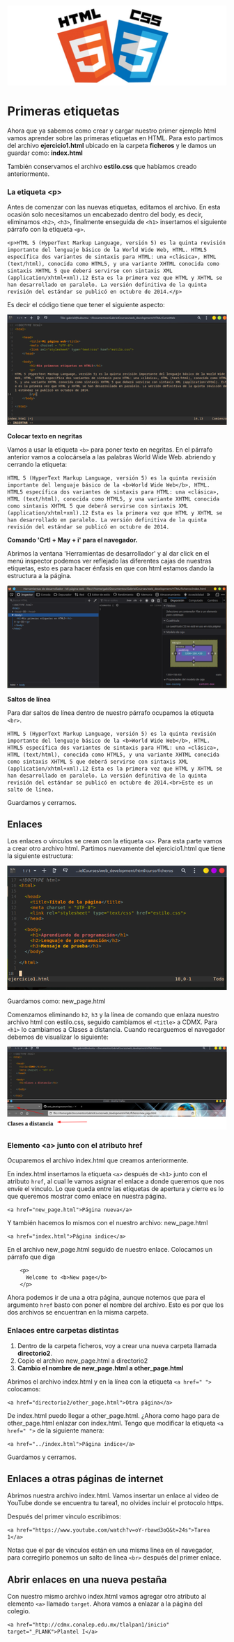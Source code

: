 ![](https://raw.githubusercontent.com/GabrielCourses/web_development/main/html/image/curso.png)

# Primeras etiquetas

Ahora que ya sabemos como crear y cargar nuestro primer ejemplo html vamos aprender sobre las primeras etiquetas en HTML. Para esto partimos del archivo **ejercicio1.html** ubicado en la carpeta **ficheros** y le damos un guardar como: **index.html** 

También conservamos el archivo **estilo.css** que habíamos creado anteriormente.

### La etiqueta \<p\>

Antes de comenzar con las nuevas etiquetas, editamos el archivo. En esta ocasión solo necesitamos un encabezado dentro del body, es decir, eliminamos <code>\<h2\></code>, <code>\<h3\></code>, finalmente enseguida de <code>\<h1\></code> insertamos el siguiente párrafo con la etiqueta <code>\<p\></code>.

```
<p>HTML 5 (HyperText Markup Language, versión 5) es la quinta revisión importante del lenguaje básico de la World Wide Web, HTML. HTML5 específica dos variantes de sintaxis para HTML: una «clásica», HTML (text/html), conocida como HTML5, y una variante XHTML conocida como sintaxis XHTML 5 que deberá servirse con sintaxis XML (application/xhtml+xml).1​2​ Esta es la primera vez que HTML y XHTML se han desarrollado en paralelo. La versión definitiva de la quinta revisión del estándar se publicó en octubre de 2014.</p>
```

Es decir el código tiene que tener el siguiente aspecto:

![](https://raw.githubusercontent.com/GabrielCourses/web_development/main/html/image/p.png)

**Colocar texto en negritas**

Vamos a usar la etiqueta <code>\<b\></code> para poner texto en negritas. En el párrafo anterior vamos a colocársela a las palabras World Wide Web. abriendo y cerrando la etiqueta:

```
HTML 5 (HyperText Markup Language, versión 5) es la quinta revisión importante del lenguaje básico de la <b>World Wide Web</b>, HTML. HTML5 específica dos variantes de sintaxis para HTML: una «clásica», HTML (text/html), conocida como HTML5, y una variante XHTML conocida como sintaxis XHTML 5 que deberá servirse con sintaxis XML (application/xhtml+xml).1​2​ Esta es la primera vez que HTML y XHTML se han desarrollado en paralelo. La versión definitiva de la quinta revisión del estándar se publicó en octubre de 2014. 
```

**Comando 'Crtl + May + i' para el navegador.**

Abrimos la ventana 'Herramientas de desarrollador' y al dar click en el menú inspector podemos ver reflejado las diferentes cajas de nuestras etiquetas, esto es para hacer énfasis en que con html estamos dando la estructura a la página.

![](https://raw.githubusercontent.com/GabrielCourses/web_development/main/html/image/tools_browser.png)

**Saltos de línea**

Para dar saltos de línea dentro de nuestro párrafo ocupamos la etiqueta <code>\<br\></code>.

```
HTML 5 (HyperText Markup Language, versión 5) es la quinta revisión importante del lenguaje básico de la <b>World Wide Web</b>, HTML. HTML5 específica dos variantes de sintaxis para HTML: una «clásica», HTML (text/html), conocida como HTML5, y una variante XHTML conocida como sintaxis XHTML 5 que deberá servirse con sintaxis XML (application/xhtml+xml).1​2​ Esta es la primera vez que HTML y XHTML se han desarrollado en paralelo. La versión definitiva de la quinta revisión del estándar se publicó en octubre de 2014.<br>Este es un salto de línea.
```

Guardamos y cerramos.

## Enlaces

Los enlaces o vínculos se crean con la etiqueta <code>\<a\></code>. Para esta parte vamos a crear otro archivo html. Partimos nuevamente del ejercicio1.html que tiene la siguiente estructura:

![](https://raw.githubusercontent.com/GabrielCourses/web_development/main/html/image/ejercicio1.png)

Guardamos como: new_page.html

Comenzamos eliminando <code>h2</code>, <code>h3</code> y la línea de comando que enlaza nuestro archivo html con estilo.css, seguido cambiamos el <code>\<title\></code> a CDMX. Para <code>\<h1\></code> lo cambiamos a Clases a distancia. Cuando recarguemos el navegador debemos de visualizar lo siguiente:

![](https://raw.githubusercontent.com/GabrielCourses/web_development/main/html/image/cdmx.png)

### Elemento \<a\> junto con el atributo href

Ocuparemos el archivo index.html que creamos anteriormente.

En index.html insertamos la etiqueta <code>\<a\></code> después de <code>\<h1\></code> junto con el atributo <code>href</code>, al cual le vamos asignar el enlace a donde queremos que nos envíe el vinculo. Lo que queda entre las etiquetas de apertura y cierre es lo que queremos mostrar como enlace en nuestra página.

```
<a href="new_page.html">Página nueva</a>
```

Y también hacemos lo mismos con el nuestro archivo: new_page.html

```
<a href="index.html">Página indice</a>
```

En el archivo new_page.html seguido de nuestro enlace. Colocamos un párrafo que diga 

```
    <p>
      Welcome to <b>New page</b>
    </p>
```

Ahora podemos ir de una a otra página, aunque notemos que para el argumento <code>href</code> basto con poner el nombre del archivo. Esto es por que los dos archivos se encuentran en la misma carpeta.

### Enlaces entre carpetas distintas

1. Dentro de la carpeta ficheros, voy a crear una nueva carpeta llamada **directorio2**.
2. Copio el archivo new_page.html a directorio2
3. **Cambio el nombre de new\_page.html a other\_page.html**

Abrimos el archivo index.html y en la línea con la etiqueta <code>\<a href=" "\></code> colocamos:

```
<a href="directorio2/other_page.html">Otra página</a>
```

De index.html puedo llegar a other_page.html. ¿Ahora como hago para de other\_page.html enlazar con index.html. Tengo que modificar la etiqueta <code>\<a href=" "\></code> de la siguiente manera:

```
<a href="../index.html">Página indice</a>
```

Guardamos y cerramos.

## Enlaces a otras páginas de internet

Abrimos nuestra archivo index.html. Vamos insertar un enlace al video de YouTube donde se encuentra tu tarea1, no olvides incluir el protocolo https. 

Después del primer vinculo escribimos:

```
<a href="https://www.youtube.com/watch?v=oY-rbawd3oQ&t=24s">Tarea 1</a>
``` 

Notas que el par de vínculos están en una misma línea en el navegador, para corregirlo ponemos un salto de línea <code>\<br\></code> después del primer enlace.

## Abrir enlaces en una nueva pestaña

Con nuestro mismo archivo index.html vamos agregar otro atributo al elemento <code>\<a\></code> llamado <code>target</code>. Ahora vamos a enlazar a la página del colegio.

```
<a href="http://cdmx.conalep.edu.mx/tlalpan1/inicio" target="_PLANK">Plantel I</a>
```
